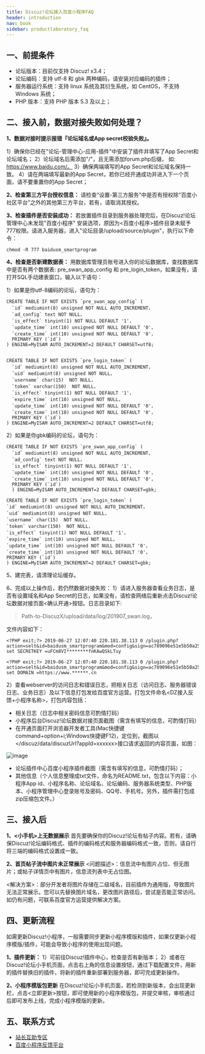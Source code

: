 ```yaml
---
title: Discuz!论坛接入百度小程序FAQ
header: introduction
nav: book
sidebar: productlaboratory_faq
---
```




## 一、前提条件


 - 论坛版本：目前仅支持 Discuz! x3.4；
 -  论坛编码：支持 utf-8 和 gbk 两种编码，请安装对应编码的插件；
 -  服务器运行系统：支持 linux 系统及其衍生系统，如 CentOS，不支持 Windows 系统；
 -  PHP 版本：支持 PHP 版本 5.3 及以上；

## 二、接入前，数据对接失败如何处理？
 

**1、数据对接时提示报错『论坛域名或App secret校验失败』。**

1）确保你已经在"论坛-管理中心-应用-插件"中安装了插件并填写了App Secret和论坛域名；
2）论坛域名后需添加"/"，且无需添加forum.php后缀， 如: https://www.baidu.com/。
3）确保两端填写的App Secret和论坛域名保持一致。
4）请在两端填写最新的App Secret，若你已经开通成功并进入下一个页面，请不要重置你的App Secret；

**2、检查第三方平台授权信息：**
请检查“设置-第三方服务”中是否有授权除“百度小社区平台”之外的其他第三方平台，若有，请取消其授权。

**3、检查插件是否安装成功：**
若放置插件目录到服务器处理完后，在Discuz!论坛管理中心未发现"百度小程序" 安装选项，原因为<百度小程序>插件目录未赋予777权限。请进入服务器，进入"论坛目录/upload/source/plugin"，执行以下命令：
```
chmod -R 777 baidusm_smartprogram
```
**4、检查是否新建数据表：**
用数据库管理员账号进入你的论坛数据库，查找数据库中是否有两个数据表: pre_swan_app_config 和 pre_login_token，如果没有，请打开SQL手动建表窗口，输入以下语句：

1）如果是你utf-8编码的论坛，语句为：
```
CREATE TABLE IF NOT EXISTS `pre_swan_app_config` (
  `id` mediumint(8) unsigned NOT NULL AUTO_INCREMENT，
  `ad_config` text NOT NULL，
  `is_effect` tinyint(1) NOT NULL DEFAULT '1'，
  `update_time` int(10) unsigned NOT NULL DEFAULT '0'，
  `create_time` int(10) unsigned NOT NULL DEFAULT '0'，
  PRIMARY KEY (`id`)
) ENGINE=MyISAM AUTO_INCREMENT=2 DEFAULT CHARSET=utf8;


CREATE TABLE IF NOT EXISTS `pre_login_token` (
  `id` mediumint(8) unsigned NOT NULL AUTO_INCREMENT，
  `uid` mediumint(8) unsigned NOT NULL，
  `username` char(15)  NOT NULL，
  `token` varchar(150)  NOT NULL，
  `is_effect` tinyint(1) NOT NULL DEFAULT '1'，
  `expire_time` int(10) unsigned NOT NULL，
  `update_time` int(10) unsigned NOT NULL DEFAULT '0'，
  `create_time` int(10) unsigned NOT NULL DEFAULT '0'，
  PRIMARY KEY (`id`)
) ENGINE=MyISAM AUTO_INCREMENT=2 DEFAULT CHARSET=utf8;
```
2）如果是你gbk编码的论坛，语句为：
```
CREATE TABLE IF NOT EXISTS `pre_swan_app_config` (
  `id` mediumint(8) unsigned NOT NULL AUTO_INCREMENT，
  `ad_config` text NOT NULL，
  `is_effect` tinyint(1) NOT NULL DEFAULT '1'，
  `update_time` int(10) unsigned NOT NULL DEFAULT '0'，
  `create_time` int(10) unsigned NOT NULL DEFAULT '0'，
  PRIMARY KEY (`id`)
  ) ENGINE=MyISAM AUTO_INCREMENT=2 DEFAULT CHARSET=gbk;
  
CREATE TABLE IF NOT EXISTS `pre_login_token` (
`id` mediumint(8) unsigned NOT NULL AUTO_INCREMENT，
`uid` mediumint(8) unsigned NOT NULL，
`username` char(15)  NOT NULL，
`token` varchar(150)  NOT NULL，
`is_effect` tinyint(1) NOT NULL DEFAULT '1'，
`expire_time` int(10) unsigned NOT NULL，
`update_time` int(10) unsigned NOT NULL DEFAULT '0'，
`create_time` int(10) unsigned NOT NULL DEFAULT '0'，
PRIMARY KEY (`id`)
) ENGINE=MyISAM AUTO_INCREMENT=2 DEFAULT CHARSET=gbk;
```
5、建完表，请清理论坛缓存。

6、完成以上操作后，若仍然数据对接失败：
1）请进入服务器查看业务日志，是否有设置域名和App Secret的日志，如果没有，请检查网络后重新点击Discuz!论坛数据对接页面<确认开通>按钮。日志目录如下:

> Path-to-DiscuzX/upload/data/log/201907_swan.log， 

文件内容如下：
```
<?PHP exit;?> 2019-06-27 12:07:40 220.181.38.113 0 /plugin.php?action=selt&id=baidusm_smartprogram&mod=config&sign=ac789096e51e5b50a2583420455e86f81 
set SECRETKEY =uFCm8VI********fnKAwQSkLTuy

<?PHP exit;?> 2019-06-27 12:07:40 220.181.38.113 0 /plugin.php?action=selt&id=baidusm_smartprogram&mod=config&sign=ac789096e51e5b50a2583420455e86f81 
set DOMAIN =https://www.******.cn
```


2）查看webserver的访问日志和错误日志，把相关日志（访问日志、服务器错误日志、业务日志）及以下信息打包发给百度官方运营。打包文件命名<DZ接入反馈+小程序名称>，打包内容包括：

- 相关日志（日志中相关密码信息可酌情打码）
- 小程序后台Discuz!论坛数据对接页面截图（需含有填写的信息，可酌情打码）
- 在开通页面打开浏览器开发者工具(Mac快捷键 command+option+i;Windows快捷键F12)，定位到，截图以</discuz/data/discuzUrl?appId=xxxxxx>接口请求返回的内容页面，如图：

![image](../../img/introduction/discuz/18.jpg)


- 论坛插件中心百度小程序插件截图（需含有填写的信息，可酌情打码）；
- 其他信息（个人信息整理成txt文件，命名为README.txt，包含以下内容：小程序App id、小程序名称、论坛域名、论坛编码、服务器系统类型、PHP版本、小程序管理中心登录账号及密码、QQ号、手机号。另外，插件需打包成zip压缩包文件。）

## 三、接入后


**1、<小手机>上无数据展示**
首先要确保你的Discuz!论坛有帖子内容。若有，请确保Discuz!论坛编码格式、插件的编码格式和服务器编码格式一致，否则，请自行将三端的编码格式设置成一致。

**2、⾸页帖⼦流中图片未正常展示**
<问题描述>：信息流中有图片占位、但无图片；或帖子详情页中有图片，信息流列表中无占位图。

<解决方案>：部分开发者将图片存储在二级域名，目前插件为通用版，导致图片无法正常展示。您可以先替换图片域名，更改图片路径后，尝试是否能正常访问。如仍有问题，可联系百度官方运营提供解决方案。

 

## 四、更新流程
 

如需更新Discuz!小程序，一般需要同步更新小程序模版和插件，如果仅更新小程序模版/插件，可能会导致小程序的使用出现问题。

**1、插件更新：**
1）可前往Discuz!插件中心，检查是否有新版本；
2）或者在Discuz!论坛小手机页面，点击右上角的信息设置按钮，通过下载配置文件，用新的插件替换旧的插件，将新的插件重新部署到服务器，即可完成更新操作。

**2、小程序模版包更新**
在Discuz!论坛小手机页面，若检测到新版本，会出现更新栏，点击<立即更新>按钮，即可使用新的小程序模版包，并提交审核，审核通过后即可发布上线，完成小程序模版的更新。

## 五、联系方式


- [站长互助专区](https://bbs.zhanzhang.baidu.com/forum-118-1.html)
- [百度小程序反馈平台](https://smartprogram.baidu.com/forum/)


